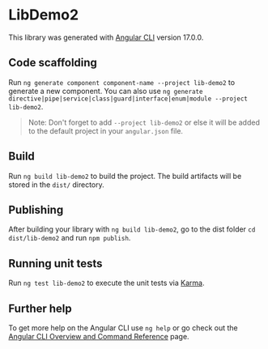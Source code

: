 # LibDemo2

This library was generated with [Angular CLI](https://github.com/angular/angular-cli) version 17.0.0.

## Code scaffolding

Run `ng generate component component-name --project lib-demo2` to generate a new component. You can also use `ng generate directive|pipe|service|class|guard|interface|enum|module --project lib-demo2`.
> Note: Don't forget to add `--project lib-demo2` or else it will be added to the default project in your `angular.json` file. 

## Build

Run `ng build lib-demo2` to build the project. The build artifacts will be stored in the `dist/` directory.

## Publishing

After building your library with `ng build lib-demo2`, go to the dist folder `cd dist/lib-demo2` and run `npm publish`.

## Running unit tests

Run `ng test lib-demo2` to execute the unit tests via [Karma](https://karma-runner.github.io).

## Further help

To get more help on the Angular CLI use `ng help` or go check out the [Angular CLI Overview and Command Reference](https://angular.io/cli) page.
